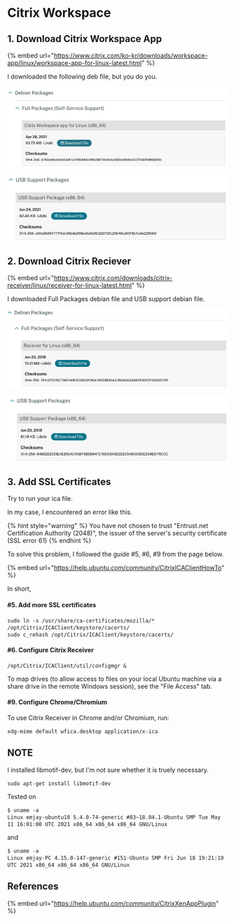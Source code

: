# Citrix Workspace

## 1. Download Citrix Workspace App 

{% embed url="https://www.citrix.com/ko-kr/downloads/workspace-app/linux/workspace-app-for-linux-latest.html" %}



I downloaded the following deb file, but you do you.

![](.gitbook/assets/image%20%283%29.png)

![](.gitbook/assets/image%20%284%29.png)

## 2. Download Citrix Reciever

{% embed url="https://www.citrix.com/downloads/citrix-receiver/linux/receiver-for-linux-latest.html" %}



I downloaded Full Packages debian file and USB support debian file.

![](.gitbook/assets/image%20%281%29.png)

![](.gitbook/assets/image%20%282%29.png)

## 3. Add SSL Certificates

Try to run your ica file.

In my case, I encountered an error like this.

{% hint style="warning" %}
You have not chosen to trust "Entrust.net Certification Authority \(2048\)", the issuer of the server's security certificate \(SSL error 61\)
{% endhint %}

To solve this problem, I followed the guide \#5, \#6, \#9 from the page below.

{% embed url="https://help.ubuntu.com/community/CitrixICAClientHowTo" %}

In short, 

#### \#5. Add more SSL certificates

```text
sudo ln -s /usr/share/ca-certificates/mozilla/* /opt/Citrix/ICAClient/keystore/cacerts/
sudo c_rehash /opt/Citrix/ICAClient/keystore/cacerts/
```

#### \#6. Configure Citrix Receiver

```text
/opt/Citrix/ICAClient/util/configmgr &
```

To map drives \(to allow access to files on your local Ubuntu machine via a share drive in the remote Windows session\), see the "File Access" tab.

#### \#9. Configure Chrome/Chromium

To use Citrix Receiver in Chrome and/or Chromium, run:

```text
xdg-mime default wfica.desktop application/x-ica
```



## NOTE

I installed libmotif-dev, but I'm not sure whether it is truely necessary.

```text
sudo apt-get install libmotif-dev
```



Tested on

```text
$ uname -a
Linux emjay-ubuntu18 5.4.0-74-generic #83~18.04.1-Ubuntu SMP Tue May 11 16:01:00 UTC 2021 x86_64 x86_64 x86_64 GNU/Linux
```

and

```text
$ uname -a
Linux emjay-PC 4.15.0-147-generic #151-Ubuntu SMP Fri Jun 18 19:21:19 UTC 2021 x86_64 x86_64 x86_64 GNU/Linux
```



## 

## References

{% embed url="https://help.ubuntu.com/community/CitrixXenAppPlugin" %}







